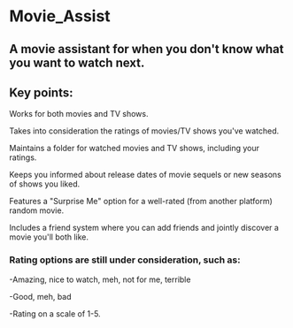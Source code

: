 # Movie_Assist
  
## A movie assistant for when you don't know what you want to watch next.  
    
## Key points:     
 
Works for both movies and TV shows. 
     
Takes into consideration the ratings of movies/TV shows you've watched.
  
Maintains a folder for watched movies and TV shows, including your ratings.

Keeps you informed about release dates of movie sequels or new seasons of shows you liked.

Features a "Surprise Me" option for a well-rated (from another platform) random movie. 

Includes a friend system where you can add friends and jointly discover a movie you'll both like. 

### Rating options are still under consideration, such as:

-Amazing, nice to watch, meh, not for me, terrible 

-Good, meh, bad

-Rating on a scale of 1-5.
